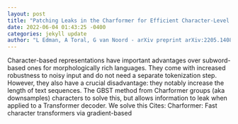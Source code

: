 ```yaml
--- 
layout: post 
title: "Patching Leaks in the Charformer for Efficient Character-Level Generation" 
date: 2022-06-04 01:43:25 -0400 
categories: jekyll update 
author: "L Edman, A Toral, G van Noord - arXiv preprint arXiv:2205.14086, 2022" 
--- 
```

Character-based representations have important advantages over subword-based ones for morphologically rich languages. They come with increased robustness to noisy input and do not need a separate tokenization step. However, they also have a crucial disadvantage: they notably increase the length of text sequences. The GBST method from Charformer groups (aka downsamples) characters to solve this, but allows information to leak when applied to a Transformer decoder. We solve this Cites: Charformer: Fast character transformers via gradient-based